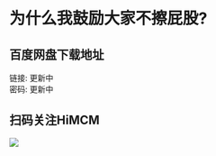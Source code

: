 # 为什么我鼓励大家不擦屁股?

## 百度网盘下载地址

链接: 更新中  
密码: 更新中

## 扫码关注HiMCM
![](https://avatars2.githubusercontent.com/u/16745793?s=200&v=4)
